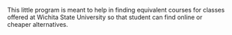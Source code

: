 This little program is meant to help in finding equivalent courses for classes offered at Wichita State University so that student can find online or cheaper alternatives.

